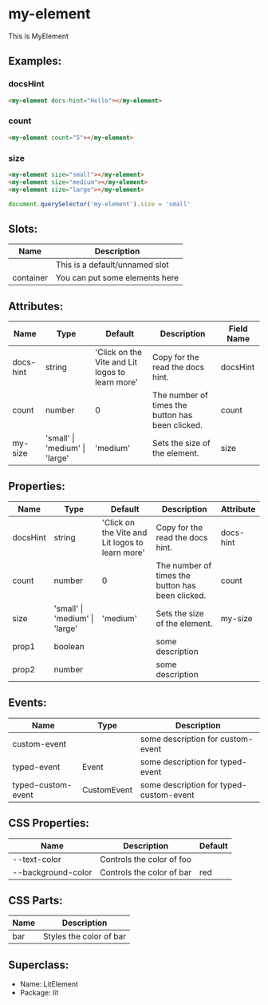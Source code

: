 # my-element

This is MyElement

## Examples:

### docsHint 
 ```html
<my-element docs-hint="Hello"></my-element>
```

### count 
 ```html
<my-element count="5"></my-element>
```

### size 
 ```html
<my-element size="small"></my-element>
<my-element size="medium"></my-element>
<my-element size="large"></my-element>
```
```javascript
document.querySelector('my-element').size = 'small'
```

## Slots:

| Name | Description |
| --- | --- |
|  | This is a default/unnamed slot |
| container | You can put some elements here |

## Attributes:

| Name | Type | Default | Description | Field Name |
| --- | --- | --- | --- | --- |
| docs-hint | string | 'Click on the Vite and Lit logos to learn more' | Copy for the read the docs hint. | docsHint |
| count | number | 0 | The number of times the button has been clicked. | count |
| my-size | 'small' \| 'medium' \| 'large' | 'medium' | Sets the size of the element. | size |

## Properties:

| Name | Type | Default | Description | Attribute |
| --- | --- | --- | --- | --- |
| docsHint | string | 'Click on the Vite and Lit logos to learn more' | Copy for the read the docs hint. | docs-hint |
| count | number | 0 | The number of times the button has been clicked. | count |
| size | 'small' \| 'medium' \| 'large' | 'medium' | Sets the size of the element. | my-size |
| prop1 | boolean |  | some description |  |
| prop2 | number |  | some description |  |

## Events:

| Name | Type | Description |
| --- | --- | --- |
| custom-event |  | some description for custom-event |
| typed-event | Event | some description for typed-event |
| typed-custom-event | CustomEvent | some description for typed-custom-event |

## CSS Properties:

| Name | Description | Default |
| --- | --- | --- |
| --text-color | Controls the color of foo |  |
| --background-color | Controls the color of bar | red |

## CSS Parts:

| Name | Description |
| --- | --- |
| bar | Styles the color of bar |

## Superclass: 
  - Name: LitElement
  - Package: lit

